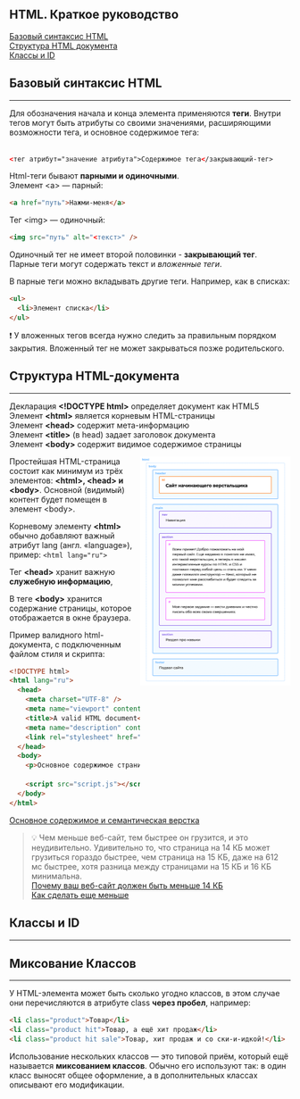 ## HTML. Краткое руководство <a name="top"></a>

<!-- TODO полная проверка -->

[Базовый синтаксис HTML](#syntax)  
[Структура HTML документа](#structure)  
[Классы и ID](#classes)

<a name="syntax"></a>

## Базовый синтаксис HTML

---

Для обозначения начала и конца элемента применяются **теги**. Внутри тегов могут быть атрибуты со своими значениями,
расширяющими возможности тега, и основное содержимое тега:

```html

<тег атрибут="значение атрибута">Содержимое тега</закрывающий-тег>
```

Html-теги бывают **парными и одиночными**.  
Элемент <a\> — парный:

```html
<a href="путь">Нажми-меня</a>
```

Тег <img\> — одиночный:

```html
<img src="путь" alt="<текст>" />
```

Одиночный тег не имеет второй половинки - **закрывающий тег**.  
Парные теги могут содержать текст и _вложенные теги_.

В парные теги можно вкладывать другие теги. Например, как в списках:

```html
<ul>
  <li>Элемент списка</li>
</ul>
```

❗ У вложенных тегов всегда нужно следить за правильным порядком закрытия. Вложенный тег не может закрываться позже
родительского.

<a name="structure"></a>

## Структура HTML-документа

---

Декларация **<\!DOCTYPE html>** определяет документ как HTML5  
Элемент **<html\>** является корневым HTML-страницы  
Элемент **<head\>** содержит мета-информацию  
Элемент **<title\>** (в head) задает заголовок документа  
Элемент **<body\>** содержит видимое содержимое страницы

<img src="img/html-doc-structure.png" alt="image" width="270" height="410" style="float:right" />

Простейшая HTML-страница состоит как минимум из трёх элементов: **<html\>, <head\> и <body\>**. Основной (видимый) контент будет помещен в элемент <body\>.

Корневому элементу **<html\>** обычно добавляют важный атрибут lang (англ. «language»), пример:
`<html lang="ru">`

Тег **<head\>** хранит важную **служебную информацию**,

В теге **<body\>** хранится содержание страницы, которое отображается в окне браузера.

Пример валидного html-документа, с подключенным файлом стиля и скрипта:

```html
<!DOCTYPE html>
<html lang="ru">
  <head>
    <meta charset="UTF-8" />
    <meta name="viewport" content="width=device-width, initial-scale=1.0" />
    <title>A valid HTML document</title>
    <meta name="description" content="My practice project" />
    <link rel="stylesheet" href="style.css" />
  </head>
  <body>
    <p>Основное содержимое страницы</p>

    <script src="script.js"></script>
  </body>
</html>
```

[Основное содержимое и семантическая верстка](./html-semantic.md)

> 💡 Чем меньше веб-сайт, тем быстрее он грузится, и это неудивительно.
> Удивительно то, что страница на 14 КБ может грузиться гораздо быстрее, чем страница на 15 КБ, даже на 612 мс быстрее, хотя разница между страницами на 15 КБ и 16 КБ минимальна.  
> [Почему ваш веб-сайт должен быть меньше 14 КБ](https://habr.com/ru/post/684836/)  
> [Как сделать еще меньше](https://habr.com/ru/company/ruvds/blog/692840/)

<!-- FIXME Нужно ли скрипт ставить в конец -->

<a name="classes"></a>

## Классы и ID

---

<!-- TODO контент -->

## Миксование Классов

---

У HTML-элемента может быть сколько угодно классов, в этом случае они перечисляются в атрибуте class **через пробел**,
например:

```html
<li class="product">Товар</li>
<li class="product hit">Товар, а ещё хит продаж</li>
<li class="product hit sale">Товар, хит продаж и со ски-и-идкой!</li>
```

Использование нескольких классов — это типовой приём, который ещё называется **миксованием классов**. Обычно его
используют так: в один класс выносят общее оформление, а в дополнительных классах описывают его модификации.
